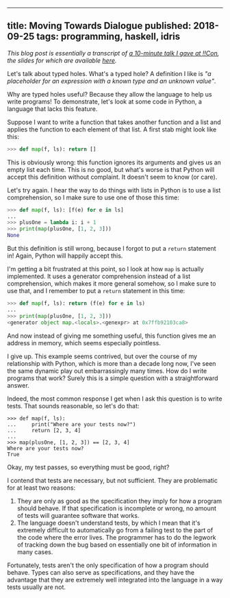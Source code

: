 --------------------------------------------------------------------------------
title: Moving Towards Dialogue
published: 2018-09-25
tags: programming, haskell, idris
--------------------------------------------------------------------------------

_This blog post is essentially a transcript of [a 10-minute talk I gave at
!!Con](https://www.youtube.com/watch?v=0oo8wIi2qBE), the slides for which are
available [here](https://vaibhavsagar.com/presentations/typed-holes/)._

Let's talk about typed holes. What's a typed hole? A definition I like is _"a
placeholder for an expression with a known type and an unknown value"_.

Why are typed holes useful? Because they allow the language to help us write
programs! To demonstrate, let's look at some code in Python, a language that
lacks this feature.

Suppose I want to write a function that takes another function and a list and
applies the function to each element of that list. A first stab might look like
this:

```python
>>> def map(f, ls): return []
```

This is obviously wrong: this function ignores its arguments and gives us an
empty list each time. This is no good, but what's worse is that Python will
accept this definition without complaint. It doesn't seem to know (or care).

Let's try again. I hear the way to do things with lists in Python is to use a
list comprehension, so I make sure to use one of those this time:

```python
>>> def map(f, ls): [f(e) for e in ls]
...
>>> plusOne = lambda i: i + 1
>>> print(map(plusOne, [1, 2, 3]))
None
```

But this definition is still wrong, because I forgot to put a `return`
statement in! Again, Python will happily accept this.

I'm getting a bit frustrated at this point, so I look at how `map` is actually
implemented. It uses a generator comprehension instead of a list comprehension,
which makes it more general somehow, so I make sure to use that, and I remember
to put a `return` statement in this time:

```python
>>> def map(f, ls): return (f(e) for e in ls)
...
>>> print(map(plusOne, [1, 2, 3]))
<generator object map.<locals>.<genexpr> at 0x7ffb92103ca8>
```

And now instead of giving me something useful, this function gives me an
address in memory, which seems especially pointless.

I give up. This example seems contrived, but over the course of my relationship
with Python, which is more than a decade long now, I've seen the same dynamic
play out embarrassingly many times. How do I write programs that work? Surely
this is a simple question with a straightforward answer.

Indeed, the most common response I get when I ask this question is to write
tests. That sounds reasonable, so let's do that:

```
>>> def map(f, ls):
...     print("Where are your tests now?")
...     return [2, 3, 4]
...
>>> map(plusOne, [1, 2, 3]) == [2, 3, 4]
Where are your tests now?
True
```

Okay, my test passes, so everything must be good, right?

I contend that tests are necessary, but not sufficient. They are problematic
for at least two reasons:
1. They are only as good as the specification they imply for how a program
   should behave. If that specification is incomplete or wrong, no amount of
   tests will guarantee software that works.
2. The language doesn't understand tests, by which I mean that it's extremely
   difficult to automatically go from a failing test to the part of the code
   where the error lives. The programmer has to do the legwork of tracking down
   the bug based on essentially one bit of information in many cases.

Fortunately, tests aren't the only specification of how a program should
behave. Types can also serve as specifications, and they have the advantage
that they are extremely well integrated into the language in a way tests
usually are not.
